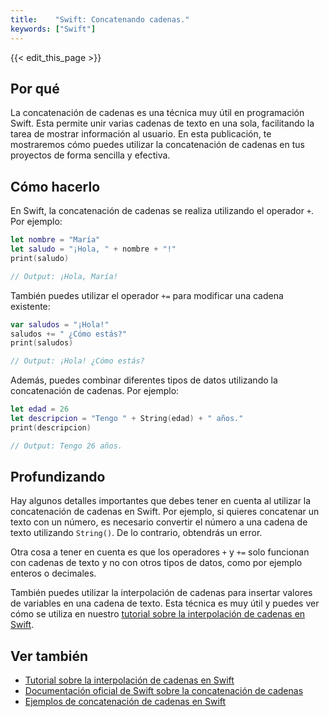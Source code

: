 ```yaml
---
title:    "Swift: Concatenando cadenas."
keywords: ["Swift"]
---
```


{{< edit_this_page >}}

## Por qué

La concatenación de cadenas es una técnica muy útil en programación Swift. Esta permite unir varias cadenas de texto en una sola, facilitando la tarea de mostrar información al usuario. En esta publicación, te mostraremos cómo puedes utilizar la concatenación de cadenas en tus proyectos de forma sencilla y efectiva.

## Cómo hacerlo

En Swift, la concatenación de cadenas se realiza utilizando el operador `+`. Por ejemplo:

```Swift
let nombre = "María"
let saludo = "¡Hola, " + nombre + "!"
print(saludo)

// Output: ¡Hola, María!
```

También puedes utilizar el operador `+=` para modificar una cadena existente:

```Swift
var saludos = "¡Hola!"
saludos += " ¿Cómo estás?"
print(saludos)

// Output: ¡Hola! ¿Cómo estás?
```

Además, puedes combinar diferentes tipos de datos utilizando la concatenación de cadenas. Por ejemplo:

```Swift
let edad = 26
let descripcion = "Tengo " + String(edad) + " años."
print(descripcion)

// Output: Tengo 26 años.
```

## Profundizando

Hay algunos detalles importantes que debes tener en cuenta al utilizar la concatenación de cadenas en Swift. Por ejemplo, si quieres concatenar un texto con un número, es necesario convertir el número a una cadena de texto utilizando `String()`. De lo contrario, obtendrás un error.

Otra cosa a tener en cuenta es que los operadores `+` y `+=` solo funcionan con cadenas de texto y no con otros tipos de datos, como por ejemplo enteros o decimales.

También puedes utilizar la interpolación de cadenas para insertar valores de variables en una cadena de texto. Esta técnica es muy útil y puedes ver cómo se utiliza en nuestro [tutorial sobre la interpolación de cadenas en Swift](https://www.misitioweb.com/tutorial-interpolacion-cadenas-swift).

## Ver también

- [Tutorial sobre la interpolación de cadenas en Swift](https://www.misitioweb.com/tutorial-interpolacion-cadenas-swift)
- [Documentación oficial de Swift sobre la concatenación de cadenas](https://docs.swift.org/swift-book/LanguageGuide/StringsAndCharacters.html#ID523)
- [Ejemplos de concatenación de cadenas en Swift](https://www.avanderlee.com/swift/string-interpolation-swift-5/)